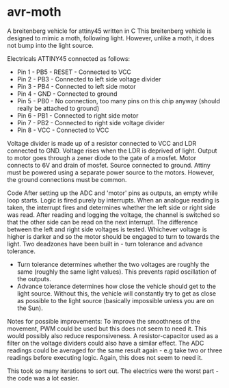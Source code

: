 # avr-moth
A breitenberg vehicle for attiny45 written in C
This breitenberg vehicle is designed to mimic a moth, following light. However, unlike a moth, it does not bump into the light source.

Electricals
ATTINY45 connected as follows:

- Pin 1 - PB5 - RESET - Connected to VCC
- Pin 2 - PB3 - Connected to left side voltage divider
- Pin 3 - PB4 - Connected to left side motor
- Pin 4 - GND - Connected to ground
- Pin 5 - PB0 - No connection, too many pins on this chip anyway (should really be attached to ground)
- Pin 6 - PB1 - Connected to right side motor
- Pin 7 - PB2 - Connected to right side voltage divider
- Pin 8 - VCC - Connected to VCC

Voltage divider is made up of a resistor connected to VCC and LDR connected to GND. Voltage rises when the LDR is deprived of light.
Output to motor goes through a zener diode to the gate of a mosfet. Motor connects to 6V and drain of mosfet. Source connected to ground.
Attiny must be powered using a separate power source to the motors. However, the ground connections must be common.

Code
After setting up the ADC and 'motor' pins as outputs, an empty while loop starts. Logic is fired purely by interrupts. 
When an analogue reading is taken, the interrupt fires and determines whether the left side or right side was read.
After reading and logging the voltage, the channel is switched so that the other side can be read on the next interrupt.
The difference between the left and right side voltages is tested. Whichever voltage is higher is darker and so the motor should be engaged to turn to towards the light.
Two deadzones have been built in - turn tolerance and advance tolerance.
- Turn tolerance determines whether the two voltages are roughly the same (roughly the same light values). This prevents rapid oscillation of the outputs.
- Advance tolerance determines how close the vehicle should get to the light source. Without this, the vehicle will constantly try to get as close as possible to the light source (basically impossible unless you are on the Sun).

Notes for possible improvements:
To improve the smoothness of the movement, PWM could be used but this does not seem to need it. This would possibly also reduce responsiveness.
A resistor-capacitor used as a filter on the voltage dividers could also have a similar effect.
The ADC readings could be averaged for the same result again - e.g take two or three readings before executing logic. Again, this does not seem to need it.

This took so many iterations to sort out. The electrics were the worst part - the code was a lot easier.
